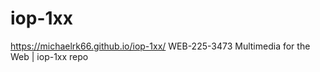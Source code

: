 # iop-1xx
https://michaelrk66.github.io/iop-1xx/
WEB-225-3473 Multimedia for the Web | iop-1xx repo
